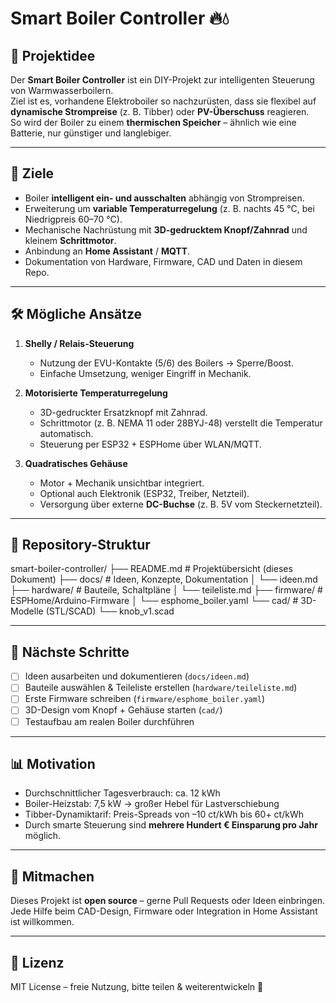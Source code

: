 # Smart Boiler Controller 🔥💧

## 📌 Projektidee
Der **Smart Boiler Controller** ist ein DIY-Projekt zur intelligenten Steuerung von Warmwasserboilern.  
Ziel ist es, vorhandene Elektroboiler so nachzurüsten, dass sie flexibel auf **dynamische Strompreise** (z. B. Tibber) oder **PV-Überschuss** reagieren.  
So wird der Boiler zu einem **thermischen Speicher** – ähnlich wie eine Batterie, nur günstiger und langlebiger.

---

## 🎯 Ziele
- Boiler **intelligent ein- und ausschalten** abhängig von Strompreisen.  
- Erweiterung um **variable Temperaturregelung** (z. B. nachts 45 °C, bei Niedrigpreis 60–70 °C).  
- Mechanische Nachrüstung mit **3D-gedrucktem Knopf/Zahnrad** und kleinem **Schrittmotor**.  
- Anbindung an **Home Assistant** / **MQTT**.  
- Dokumentation von Hardware, Firmware, CAD und Daten in diesem Repo.  

---

## 🛠️ Mögliche Ansätze
1. **Shelly / Relais-Steuerung**  
   - Nutzung der EVU-Kontakte (5/6) des Boilers → Sperre/Boost.  
   - Einfache Umsetzung, weniger Eingriff in Mechanik.  

2. **Motorisierte Temperaturregelung**  
   - 3D-gedruckter Ersatzknopf mit Zahnrad.  
   - Schrittmotor (z. B. NEMA 11 oder 28BYJ-48) verstellt die Temperatur automatisch.  
   - Steuerung per ESP32 + ESPHome über WLAN/MQTT.  

3. **Quadratisches Gehäuse**  
   - Motor + Mechanik unsichtbar integriert.  
   - Optional auch Elektronik (ESP32, Treiber, Netzteil).  
   - Versorgung über externe **DC-Buchse** (z. B. 5V vom Steckernetzteil).  

---

## 📂 Repository-Struktur
smart-boiler-controller/
├── README.md # Projektübersicht (dieses Dokument)
├── docs/ # Ideen, Konzepte, Dokumentation
│ └── ideen.md
├── hardware/ # Bauteile, Schaltpläne
│ └── teileliste.md
├── firmware/ # ESPHome/Arduino-Firmware
│ └── esphome_boiler.yaml
└── cad/ # 3D-Modelle (STL/SCAD)
└── knob_v1.scad


---

## 🚀 Nächste Schritte
- [ ] Ideen ausarbeiten und dokumentieren (`docs/ideen.md`)  
- [ ] Bauteile auswählen & Teileliste erstellen (`hardware/teileliste.md`)  
- [ ] Erste Firmware schreiben (`firmware/esphome_boiler.yaml`)  
- [ ] 3D-Design vom Knopf + Gehäuse starten (`cad/`)  
- [ ] Testaufbau am realen Boiler durchführen  

---

## 📊 Motivation
- Durchschnittlicher Tagesverbrauch: ca. 12 kWh  
- Boiler-Heizstab: 7,5 kW → großer Hebel für Lastverschiebung  
- Tibber-Dynamiktarif: Preis-Spreads von –10 ct/kWh bis 60+ ct/kWh  
- Durch smarte Steuerung sind **mehrere Hundert € Einsparung pro Jahr** möglich.

---

## 👥 Mitmachen
Dieses Projekt ist **open source** – gerne Pull Requests oder Ideen einbringen.  
Jede Hilfe beim CAD-Design, Firmware oder Integration in Home Assistant ist willkommen.  

---

## 📖 Lizenz
MIT License – freie Nutzung, bitte teilen & weiterentwickeln 🚀
